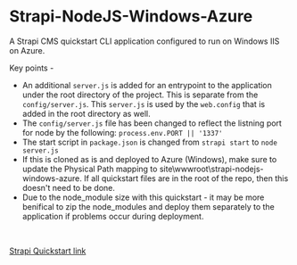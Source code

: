 # Strapi-NodeJS-Windows-Azure
A Strapi CMS quickstart CLI application configured to run on Windows IIS on Azure.

Key points -
- An additional `server.js` is added for an entrypoint to the application under the root directory of the project. This is separate from the `config/server.js`. This `server.js` is used by the `web.config` that is added in the root directory as well.
- The `config/server.js` file has been changed to reflect the listning port for node by the following: `process.env.PORT || '1337'`
- The start script in `package.json` is changed from `strapi start` to `node server.js`
- If this is cloned as is and deployed to Azure (Windows), make sure to update the Physical Path mapping to site\wwwroot\strapi-nodejs-windows-azure. If all quickstart files are in the root of the repo, then this doesn't need to be done.
- Due to the node_module size with this quickstart - it may be more benifical to zip the node_modules and deploy them separately to the application if problems occur during deployment.

<br>

[Strapi Quickstart link](https://strapi.io/documentation/developer-docs/latest/installation/cli.html)

